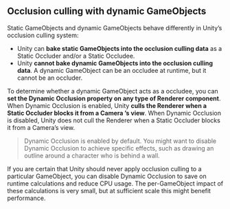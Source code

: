 ## Occlusion culling with dynamic GameObjects

Static GameObjects and dynamic GameObjects behave differently in Unity’s occlusion culling system:
- Unity can **bake static GameObjects into the occlusion culling data** as a Static Occluder and/or a Static Occludee.
- Unity **cannot bake dynamic GameObjects into the occlusion culling data**. A dynamic GameObject can be an occludee at runtime, but it cannot be an occluder.


To determine whether a dynamic GameObject acts as a occludee, you can **set the Dynamic Occlusion property on any type of Renderer component**. When Dynamic Occlusion is enabled, Unity **culls the Renderer when a Static Occluder blocks it from a Camera
’s view**. When Dynamic Occlusion is disabled, Unity does not cull the Renderer when a Static Occluder blocks it from a Camera’s view.

> Dynamic Occlusion is enabled by default. You might want to disable Dynamic Occlusion to achieve specific effects, such as drawing an outline around a character who is behind a wall.

If you are certain that Unity should never apply occlusion culling to a particular GameObject, you can disable Dynamic Occlusion to save on runtime calculations and reduce CPU usage. The per-GameObject impact of these calculations is very small, but at sufficient scale this might benefit performance.
